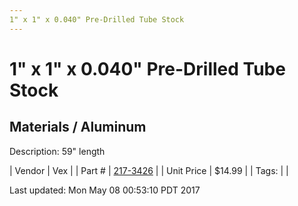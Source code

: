 ```yaml
---
1" x 1" x 0.040" Pre-Drilled Tube Stock
---
```


# 1" x 1" x 0.040" Pre-Drilled Tube Stock
## Materials / Aluminum
Description: 	59" length 

| Vendor | Vex | 
| Part # | [217-3426](http://www.vexrobotics.com/vexpro/versaframe/versaframestock.html) | 
| Unit Price | $14.99 | 
| Tags: |  | 

Last updated: Mon May 08 00:53:10 PDT 2017